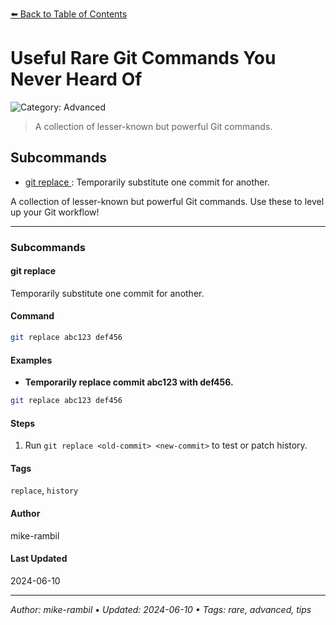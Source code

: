 [⬅️ Back to Table of Contents](../README.md#useful-rare-git-commands-you-never-heard-of)

# Useful Rare Git Commands You Never Heard Of


![Category: Advanced](https://img.shields.io/badge/Category-Advanced-blue)
> A collection of lesser-known but powerful Git commands.

## Subcommands
- [git replace <old-commit> <new-commit>](./git-replace-old-commit-new-commit.md): Temporarily substitute one commit for another.

A collection of lesser-known but powerful Git commands. Use these to level up your Git workflow!


---

### Subcommands
#### git replace <old-commit> <new-commit>
Temporarily substitute one commit for another.

#### Command
```sh
git replace abc123 def456
```

#### Examples
- **Temporarily replace commit abc123 with def456.**


```sh
git replace abc123 def456
```


#### Steps
1. Run `git replace <old-commit> <new-commit>` to test or patch history.


#### Tags
`replace`, `history`

#### Author
mike-rambil

#### Last Updated
2024-06-10


---

_Author: mike-rambil • Updated: 2024-06-10 • Tags: rare, advanced, tips_
